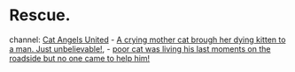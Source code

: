 # Rescue.
channel: [Cat Angels United](https://www.youtube.com/@CatAngelsUnited) - [A crying mother cat brough her dying kitten to a man. Just unbelievable!](https://youtu.be/M5CTlPFTpPI), - [poor cat was living his last moments on the roadside but no one came to help him!](https://youtu.be/LJZQnjk6uao)
